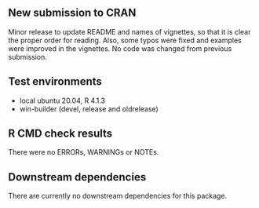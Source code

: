 ## New submission to CRAN

Minor release to update README and names of vignettes, so that it is clear the
proper order for reading. Also, some typos were fixed and examples were improved
in the vignettes. No code was changed from previous submission.

## Test environments
* local ubuntu 20.04, R 4.1.3
* win-builder (devel, release and oldrelease)

## R CMD check results
There were no ERRORs, WARNINGs or NOTEs.

## Downstream dependencies
There are currently no downstream dependencies for this package.
